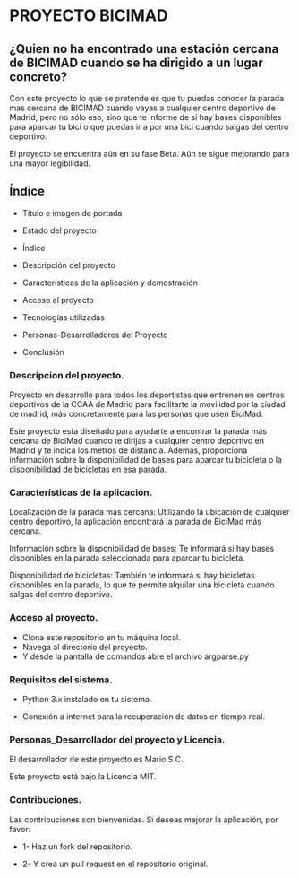 # PROYECTO BICIMAD

## ¿Quien no ha encontrado una estación cercana de BICIMAD cuando se ha dirigido a un lugar concreto?

Con este proyecto lo que se pretende es que tu puedas conocer la parada mas cercana de BICIMAD cuando vayas a cualquier centro deportivo de Madrid, pero no sólo eso, sino que te informe de si hay bases disponibles para aparcar tu bici o que puedas ir a por una bici cuando salgas del centro deportivo.



El proyecto se encuentra aún en su fase Beta. Aún se sigue mejorando para una mayor legibilidad.

## Índice

* Título e imagen de portada

* Estado del proyecto

* Índice

* Descripción del proyecto

* Características de la aplicación y demostración

* Acceso al proyecto

* Tecnologías utilizadas

* Personas-Desarrolladores del Proyecto

* Conclusión

### Descripcion del proyecto.

Proyecto en desarrollo para todos los deportistas que entrenen en centros deportivos de la CCAA de Madrid para facilitarte la movilidad por la ciudad de madrid, más concretamente para las personas que usen BiciMad. 

Este proyecto esta diseñado para ayudarte a encontrar la parada más cercana de BiciMad cuando te dirijas a cualquier centro deportivo en Madrid y te indica los metros de distancia. Además, proporciona información sobre la disponibilidad de bases para aparcar tu bicicleta o la disponibilidad de bicicletas en esa parada.

### Características de la aplicación.

Localización de la parada más cercana: Utilizando la ubicación de cualquier centro deportivo, la aplicación encontrará la parada de BiciMad más cercana.

Información sobre la disponibilidad de bases: Te informará si hay bases disponibles en la parada seleccionada para aparcar tu bicicleta.

Disponibilidad de bicicletas: También te informará si hay bicicletas disponibles en la parada, lo que te permite alquilar una bicicleta cuando salgas del centro deportivo.

### Acceso al proyecto.

* Clona este repositorio en tu máquina local.
* Navega al directorio del proyecto.
* Y desde la pantalla de comandos abre el archivo argparse.py

### Requisitos del sistema.

* Python 3.x instalado en tu sistema.

* Conexión a internet para la recuperación de datos en tiempo real.

### Personas_Desarrollador del proyecto y Licencia.

El desarrollador de este proyecto es Mario S C.

Este proyecto está bajo la Licencia MIT.

### Contribuciones.

Las contribuciones son bienvenidas. Si deseas mejorar la aplicación, por favor:

* 1- Haz un fork del repositorio.

* 2- Y crea un pull request en el repositorio original.







 


 

